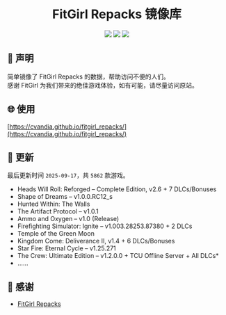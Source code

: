﻿<div align="center">

# FitGirl Repacks 镜像库

![](https://count.getloli.com/get/@fitgirl_repacks?theme=booru-lewd)
![](https://img.shields.io/badge/ci-passing-brightgreen.svg?logo=github) ![](https://img.shields.io/badge/license-MIT-brightgreen.svg)

</div>

## 📜 声明
简单镜像了 FitGirl Repacks 的数据，帮助访问不便的人们。  
感谢 FitGirl 为我们带来的绝佳游戏体验，如有可能，请尽量访问原站。

## 🌐 使用
[https://cvandia.github.io/fitgirl_repacks/](https://cvandia.github.io/fitgirl_repacks/)

## 🔄 更新
最后更新时间 `2025-09-17`，共 `5862` 款游戏。
- Heads Will Roll: Reforged – Complete Edition, v2.6 + 7 DLCs/Bonuses
- Shape of Dreams – v1.0.0.RC12_s
- Hunted Within: The Walls
- The Artifact Protocol – v1.0.1
- Ammo and Oxygen – v1.0 (Release)
- Firefighting Simulator: Ignite – v1.003.28253.87380 + 2 DLCs
- Temple of the Green Moon
- Kingdom Come: Deliverance II, v1.4 + 6 DLCs/Bonuses
- Star Fire: Eternal Cycle – v1.25.271
- The Crew: Ultimate Edition – v1.2.0.0 + TCU Offline Server + All DLCs*
- ……

## 🙏 感谢
- [FitGirl Repacks](https://fitgirl-repacks.site/)
